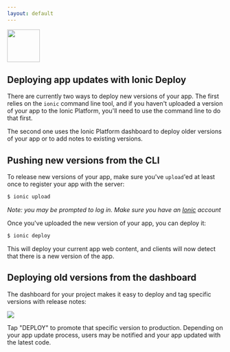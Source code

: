 ```yaml
---
layout: default
---
```


<img src="/img/liveupdate-preview.png" style="width: 76px">

Deploying app updates with Ionic Deploy
-----

There are currently two ways to deploy new versions of your app. The first relies on the `ionic` command line
tool, and if you haven't uploaded a version of your app to the Ionic Platform, you'll need to use the command
line to do that first.

The second one uses the Ionic Platform dashboard to deploy older versions of your app or to add notes to existing versions.

## Pushing new versions from the CLI

To release new versions of your app, make sure you've `upload`'ed at least once to register your app with the server:

```bash
$ ionic upload
```

*Note: you may be prompted to log in. Make sure you have an [Ionic](https://apps.ionic.io/signup) account*

Once you've uploaded the new version of your app, you can deploy it:

```bash
$ ionic deploy
```

This will deploy your current app web content, and clients will now detect that there is a new version of the app.

## Deploying old versions from the dashboard

The dashboard for your project makes it easy to deploy and tag specific versions with release notes:

<img src="/img/deploy-ss.png" style="max-width: 100%">

Tap "DEPLOY" to promote that specific version to production. Depending on your app update process, users may be notified and your app updated with the latest code.
